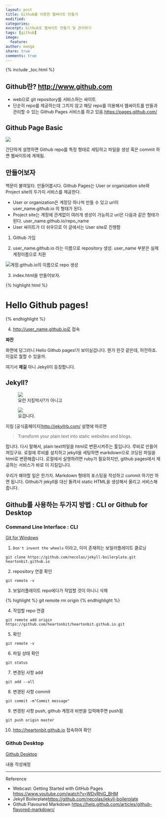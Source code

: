 ```yaml
---
layout: post
title: Github를 이용한 웹싸이트 만들기
modified:
categories:
excerpt: Github로 웹싸이트 만들기 및 관리하기
tags: [github]
image:
  feature:
author: mango
share: true
comments: true  
---
```

{% include _toc.html %}

## Github란? <http://www.github.com>

* web으로 git repository를 서비스하는 싸이트
* 단순히 repo를 제공하는데 그치지 않고 해당 repo를 이용해서 웹싸이트를 만들과 관리할 수 있는 Github Pages 서비스를 하고 있음.<https://pages.github.com/>


## Github Page Basic

![](http://comoyo.github.io/assets/img/posts/comoyo_jekyll_blog.png)


간단하게 설명하면 Github repo를 특정 형태로 세팅하고 파일을 생성 혹은 commit 하면 웹싸이트에 게재됨.


## 만들어보자

백문이 불여일타. 만들어봅시다.
Github Pages는 User or organization site와 Project site의 두가지 서비스를 제공한다.

* User or organization은 계정당 하나씩 만들 수 있고 url이 user_name.github.io 의 형태가 된다.
* Project site는 계정에 관계없이 여러개 생성이 가능하고 url은 다음과 같은 형태가 된다. user_name.github.io/repo_name
* User 싸이트가 더 쉬우므로 이 글에서는 User site로 진행함


1) Github 가입

2) user_name.github.io 라는 이름으로 repository 생성. user_name 부분은 실제 계정이름으로 치환

![계정.github.io의 이름으로 repo 생성](https://guides.github.com/features/pages/create-new-repo-screen.png)

3) index.html을 만들어보자.

{% highlight html %}
<html>
<head><title>Hello Github</title></head>
<body>
<h1>Hello Github pages!</h1>
</body>
</html>
{% endhighlight %}

4) http://user_name.github.io로 접속

**짜잔**

화면에 덩그러니 Hello Github pages!가 보이실겁니다. 뭔가 한것 같은데, 허전하죠. 이걸로 뭘할 수 있을까.

여기서 **제길** 아니 Jekyll이 등장합니다.


## Jekyll?

<figure>
	<img src="http://images.moviepostershop.com/jekyll-movie-poster-2007-1020439848.jpg"></a>
	<figcaption>요런 지킬박사?가 아니고</figcaption>
</figure>

<figure>
	<img src="http://jekyllrb.com/img/logo-2x.png"></a>
	<figcaption>요겁니다.</figcaption>
</figure>

지킬 [공식홈페이지]<http://jekyllrb.com/> 설명에 따르면

>Transform your plain text into static websites and blogs.

랍니다. 다시 말해서, plain text파일을 html로 변환시켜주는 툴입니다. 루비로 만들어져있구요. 로컬에 루비를 설치하고 jekyll을 세팅하면 markdown으로 코딩된 파일을 html로 변환해줍니다.
로컬에서 실행하려면 ruby가 필요하지만, github pages에서 제공하는 서비스가 바로 이 지킬입니다.

우리가 해야할 일은 한가지. Markdown 형태의 포스팅을 작성하고 commit 하기만 하면 됩니다. Github가 jekyll을 대신 돌려서 static HTML을 생성해서 올리고 서비스해줍니다.

## Github를 사용하는 두가지 방법 : CLI or Github for Desktop

### Command Line Interface : CLI

<div markdown="0"><a href="https://git-scm.com/download/win" class="btn btn-info">Git for Windows</a></div>

1) `Don't invent the wheels` 이라고, 이미 존재하는 보일러플레이트 클로닝

~~~
git clone https://github.com/necolas/jekyll-boilerplate.git heartonbit.github.io
~~~

2) repository 연결 확인

~~~
git remote -v
~~~

3) 보일러플레이트 repo에다가 작업할 것이 아니니 삭제

{% highlight %}
git remote rm origin
{% endhighlight %}

4) 작업할 repo 연결

`git remote add origin https://github.com/heartonbit/heartonbit.github.io.git`

5) 확인

~~~ dos
git remote -v
~~~

6) 파일 상태 확인

~~~ dos
git status
~~~

7) 변경된 사항 add

~~~ dos
git add --all
~~~

8) 변경된 사항 commit

~~~ dos
git commit -m"Commit message"
~~~

9) 변경된 사항 push, github 계정과 비번을 입력해주면 push됨

~~~ dos
git push origin master
~~~

10) http://heartonbit.github.io 접속하여 확인


### Github Desktop

<div markdown="0"><a href="https://desktop.github.com/" class="btn btn-info">Github Desktop</a></div>

내용 작성예정



----
Reference

* Webcast: Getting Started with GitHub Pages <https://www.youtube.com/watch?v=WDyRhiG_BHM>
* Jekyll Boilerplate<https://github.com/necolas/jekyll-boilerplate>
* Github Flavoured Markdown <https://help.github.com/articles/github-flavored-markdown/>
